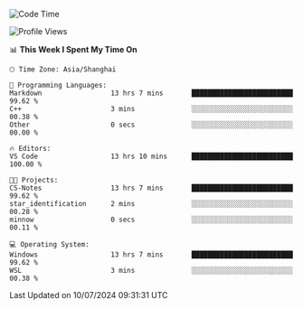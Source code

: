 <!--START_SECTION:waka-->
![Code Time](http://img.shields.io/badge/Code%20Time-1%2C834%20hrs%2043%20mins-blue)

![Profile Views](http://img.shields.io/badge/Profile%20Views-6-blue)

📊 **This Week I Spent My Time On** 

```text
🕑︎ Time Zone: Asia/Shanghai

💬 Programming Languages: 
Markdown                 13 hrs 7 mins       █████████████████████████   99.62 % 
C++                      3 mins              ░░░░░░░░░░░░░░░░░░░░░░░░░   00.38 % 
Other                    0 secs              ░░░░░░░░░░░░░░░░░░░░░░░░░   00.00 % 

🔥 Editors: 
VS Code                  13 hrs 10 mins      █████████████████████████   100.00 % 

🐱‍💻 Projects: 
CS-Notes                 13 hrs 7 mins       █████████████████████████   99.62 % 
star_identification      2 mins              ░░░░░░░░░░░░░░░░░░░░░░░░░   00.28 % 
minnow                   0 secs              ░░░░░░░░░░░░░░░░░░░░░░░░░   00.11 % 

💻 Operating System: 
Windows                  13 hrs 7 mins       █████████████████████████   99.62 % 
WSL                      3 mins              ░░░░░░░░░░░░░░░░░░░░░░░░░   00.38 % 
```


 Last Updated on 10/07/2024 09:31:31 UTC
<!--END_SECTION:waka-->